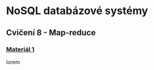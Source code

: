 # NoSQL databázové systémy

## Cvičení 8 - Map-reduce

### [Materiál 1](https://hevodata.com/learn/mongodb-mapreduce/)

lorem
